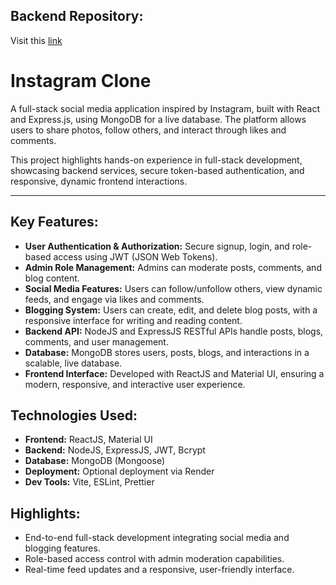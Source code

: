 ## Backend Repository: 
Visit this [link](https://github.com/maxl09/blog-backend)

# Instagram Clone

A full-stack social media application inspired by Instagram, built with React and Express.js, using MongoDB for a live database. The platform allows users to share photos, follow others, and interact through likes and comments. 

This project highlights hands-on experience in full-stack development, showcasing backend services, secure token-based authentication, and responsive, dynamic frontend interactions.

---

## Key Features:

- **User Authentication & Authorization:** Secure signup, login, and role-based access using JWT (JSON Web Tokens).
- **Admin Role Management:** Admins can moderate posts, comments, and blog content.
- **Social Media Features:** Users can follow/unfollow others, view dynamic feeds, and engage via likes and comments.
- **Blogging System:** Users can create, edit, and delete blog posts, with a responsive interface for writing and reading content.
- **Backend API:** NodeJS and ExpressJS RESTful APIs handle posts, blogs, comments, and user management.
- **Database:** MongoDB stores users, posts, blogs, and interactions in a scalable, live database.
- **Frontend Interface:** Developed with ReactJS and Material UI, ensuring a modern, responsive, and interactive user experience.

## Technologies Used:

- **Frontend:** ReactJS, Material UI
- **Backend:** NodeJS, ExpressJS, JWT, Bcrypt
- **Database:** MongoDB (Mongoose)
- **Deployment:** Optional deployment via Render
- **Dev Tools:** Vite, ESLint, Prettier

## Highlights:

- End-to-end full-stack development integrating social media and blogging features.
- Role-based access control with admin moderation capabilities.
- Real-time feed updates and a responsive, user-friendly interface.

